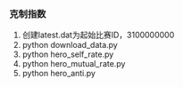 ### 克制指数
1. 创建latest.dat为起始比赛ID，3100000000
2. python download_data.py
3. python hero_self_rate.py
4. python hero_mutual_rate.py
5. python hero_anti.py